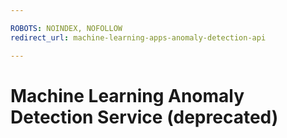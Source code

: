 ```yaml
---

ROBOTS: NOINDEX, NOFOLLOW
redirect_url: machine-learning-apps-anomaly-detection-api

---
```

# Machine Learning Anomaly Detection Service (deprecated)
